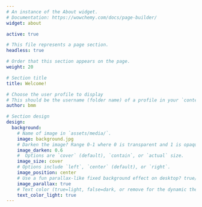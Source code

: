 ```yaml
---
# An instance of the About widget.
# Documentation: https://wowchemy.com/docs/page-builder/
widget: about

active: true

# This file represents a page section.
headless: true

# Order that this section appears on the page.
weight: 20

# Section title
title: Welcome!

# Choose the user profile to display
# This should be the username (folder name) of a profile in your `content/authors/` folder.
author: bmm

# Section design
design:
  background:
    # Name of image in `assets/media/`.
    image: background.jpg
    # Darken the image? Range 0-1 where 0 is transparent and 1 is opaque.
    image_darken: 0.6
    #  Options are `cover` (default), `contain`, or `actual` size.
    image_size: cover
    # Options include `left`, `center` (default), or `right`.
    image_position: center
    # Use a fun parallax-like fixed background effect on desktop? true/false
    image_parallax: true
    # Text color (true=light, false=dark, or remove for the dynamic theme color).
    text_color_light: true
---
```

